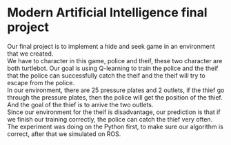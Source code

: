 # Modern Artificial Intelligence final project
Our final project is to implement a hide and seek game in an environment that we created.  
We have to character in this game, police and theif, these two character are both turtlebot. Our goal is using Q-learning to train the police and the theif that the police can successfully catch the theif and the theif will try to escape from the police.  
In our environment, there are 25 pressure plates and 2 outlets, if the thief go through the pressure plates, then the police will get the position of the thief. And the goal of the thief is to arrive the two outlets.  
Since our environment for the theif is disadvantage, our prediction is that if we finish our training correctly, the police can catch the thief very often.  
The experiment was doing on the Python first, to make sure our algorithm is correct, after that we simulated on ROS.  
